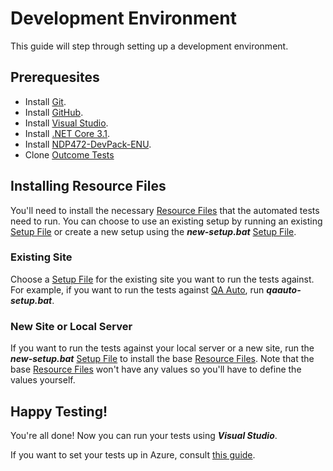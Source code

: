 # Development Environment
This guide will step through setting up a development environment.

## Prerequesites
* Install [Git](https://git-scm.com/downloads).
* Install [GitHub](https://desktop.github.com/).
* Install [Visual Studio](https://visualstudio.microsoft.com/).
* Install [.NET Core 3.1](https://dotnet.microsoft.com/download/dotnet-core/3.1).
* Install [NDP472-DevPack-ENU](https://go.microsoft.com/fwlink/?LinkId=863261&clcid=0x409).
* Clone [Outcome Tests](https://github.com/mikerotenberg/outcome-tests)

## Installing Resource Files
You'll need to install the necessary [Resource Files](./resource-files) that the automated tests need to run. You can choose to use an existing setup by running an existing [Setup File](./setup-files) or create a new setup using the ***new-setup.bat*** [Setup File](./setup-file).

### Existing Site
Choose a [Setup File](./setup-files) for the existing site you want to run the tests against. For example, if you want to run the tests against [QA Auto](https://qaauto.orbiscommunications.com), run ***qaauto-setup.bat***.

### New Site or Local Server
If you want to run the tests against your local server or a new site, run the ***new-setup.bat*** [Setup File](./setup-files) to install the base [Resource Files](./resource-files). Note that the base [Resource Files](./resource-files) won't have any values so you'll have to define the values yourself.

## Happy Testing!
You're all done! Now you can run your tests using ***Visual Studio***. 

If you want to set your tests up in Azure, consult [this guide](./azure).
